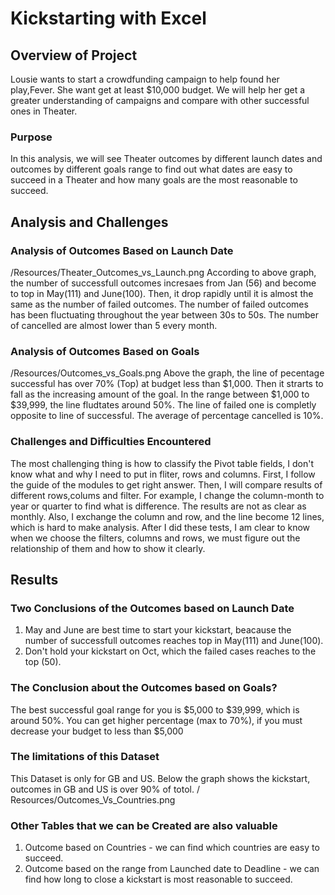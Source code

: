 # Kickstarting with Excel

## Overview of Project
Lousie wants to start a crowdfunding campaign to help found her play,Fever. She want get at least $10,000 budget. We will help her get a greater understanding of campaigns and compare with other successful ones in Theater.
### Purpose
In this analysis, we will see Theater outcomes by different launch dates and outcomes by different goals range to find out  what dates are easy to succeed in a Theater and how many goals are the most reasonable to succeed.
## Analysis and Challenges

### Analysis of Outcomes Based on Launch Date
/Resources/Theater_Outcomes_vs_Launch.png
According to above graph, the number of successfull outcomes incresaes from Jan (56) and become to top in May(111) and June(100). Then, it drop rapidly until it is almost the same as the number of failed outcomes. The number of failed outcomes has been fluctuating throughout the year between 30s to 50s. The number of cancelled are almost lower than 5 every month. 
### Analysis of Outcomes Based on Goals
/Resources/Outcomes_vs_Goals.png
Above the graph, the line of pecentage successful has over 70% (Top) at budget less than $1,000. Then it strarts to fall as the increasing amount of the goal. In the range between $1,000 to $39,999, the line fludtates around 50%. The line of failed one is completly opposite to line of successful. The average of percentage cancelled is 10%.
### Challenges and Difficulties Encountered
The most challenging thing is how to classify the Pivot table fields, I don't know what and why I need to put in fliter, rows and columns. First, I follow the guide of the modules to get right answer. Then, I will compare results of different rows,colums and filter. For example, I change the column-month to year or quarter to find what is difference. The results are not as clear as monthly. Also, I exchange the column and row, and the line become 12 lines, which is hard to make analysis. After I did these tests, I am clear to know when we choose the filters, columns and rows, we must figure out the relationship of them and how to show it clearly.   
## Results
### Two Conclusions of the Outcomes based on Launch Date
1. May and June are best time to start your kickstart, beacause the number of successfull outcomes reaches top in May(111) and June(100).
2. Don't hold your kickstart on Oct, which the failed cases reaches to the top (50).
### The Conclusion about the Outcomes based on Goals?
The best successful goal range for you is $5,000 to $39,999, which is around 50%. You can get higher percentage (max to 70%), if you must decrease your budget to less than $5,000
### The limitations of this Dataset
This Dataset is only for GB and US. Below the graph shows the kickstart, outcomes in GB and US is over 90% of totol. 
/ Resources/Outcomes_Vs_Countries.png
### Other Tables that we can be Created are also valuable
1. Outcome based on Countries - we can find which countries are easy to succeed.
2. Outcome based on the range from Launched date to Deadline - we can find how long to close a kickstart is most reasonable to succeed.


